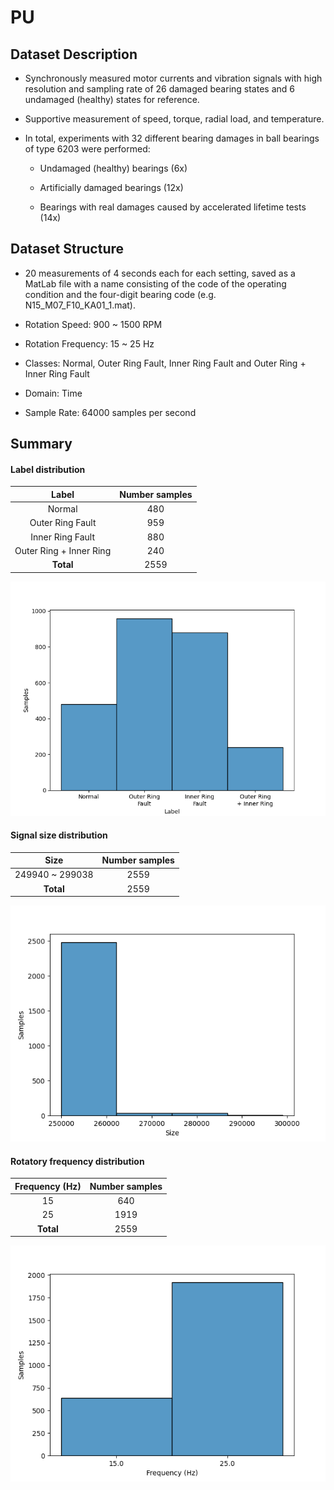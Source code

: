 # PU

## Dataset Description
- Synchronously measured motor currents and vibration signals with high resolution and sampling rate of 26 damaged bearing states and 6 undamaged (healthy) states for reference.
- Supportive measurement of speed, torque, radial load, and temperature.
- In total, experiments with 32 different bearing damages in ball bearings of type 6203 were performed:
    
    - Undamaged (healthy) bearings (6x)

    - Artificially damaged bearings (12x)

    - Bearings with real damages caused by accelerated lifetime tests (14x)

## Dataset Structure

- 20 measurements of 4 seconds each for each setting, saved as a MatLab file with a name consisting of the code of the operating condition and the four-digit bearing code (e.g. N15_M07_F10_KA01_1.mat).

- Rotation Speed: 900 ~ 1500 RPM

- Rotation Frequency: 15 ~ 25 Hz

- Classes: Normal, Outer Ring Fault, Inner Ring Fault and Outer Ring + Inner Ring Fault

- Domain: Time

- Sample Rate: 64000 samples per second

## Summary

#### Label distribution
|       Label             | Number samples |
|:-----------------------:|:--------------:|
|     Normal              |    480         |
|    Outer Ring Fault     |    959         |
|    Inner Ring Fault     |    880         |
| Outer Ring + Inner Ring |    240         |
|      **Total**          |    2559        |

![image](../../images/PU/label_dist.png)


#### Signal size distribution
|      Size       | Number samples |
|:---------------:|:--------------:|
| 249940 ~ 299038 |    2559        |
|    **Total**    |    2559        |

![image](../../images/PU/signal_size_dist.png)


#### Rotatory frequency distribution
| Frequency (Hz) | Number samples |
|:--------------:|:--------------:|
|     15         |       640      |
|     25         |       1919     |
|   **Total**    |       2559     |

![image](../../images/PU/frequency_dist.png)
